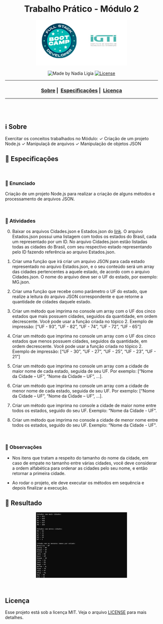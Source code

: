 <h1 align="center">Trabalho Prático - Módulo 2</h1>
<p align="center">
  <img src="../../assets/logo.jpeg" width="300" heigth="300">
</p>


<p align="center">
  <img alt="Made by Nadia Ligia" src="https://img.shields.io/badge/made%20by-Nadia%20Ligia-informational">
  
  <a href="license.md">
  <img alt="License" src="https://img.shields.io/badge/License-MIT-informational">
  </a>
</p>

___

<h3 align="center">
  <a href="#information_source-sobre">Sobre</a>&nbsp;|&nbsp;
  <a href="#book-especificações">Especificações</a>&nbsp;|&nbsp;
  <a href="#rocket-resultado>Resultado</a>&nbsp;|&nbsp;
  <a href="#licença">Licença</a>
</h3>

___

<br>
<br>

## :information_source: Sobre

Exercitar os conceitos trabalhados no Módulo:
✓ Criação de um projeto Node.js
✓ Manipulaçã de arquivos
✓ Manipulação de objetos JSON

## :book: Especificações

<br>

### :pushpin: Enunciado

Criação  de um projeto Node.js para realizar a criação de alguns métodos e processamento de arquivos JSON.

<br>

### :pushpin: Atividades

0. Baixar os arquivos Cidades.json e Estados.json do [link](https://github.com/felipefdl/cidades-estados-brasil-json). O arquivo Estados.json possui uma listagem com todos os estados do Brasil, cada um representado por um ID. No arquivo Cidades.json estão listadas todas as cidades do Brasil, com seu respectivo estado representando pelo ID fazendo referência ao arquivo Estados.json.

1. Criar uma função que irá criar um arquivo JSON para cada estado representado no arquivo Estados.json, e o seu conteúdo será um array das cidades pertencentes a aquele estado, de acordo com o arquivo Cidades.json. O nome do arquivo deve ser o UF do estado, por exemplo: MG.json. 

2. Criar uma função que recebe como parâmetro o UF do estado, que realize a leitura do arquivo JSON correspondente e que retorne a quantidade de cidades daquele estado.

3. Criar um método que imprima no console um array com o UF dos cinco estados que mais possuem cidades, seguidos da quantidade, em ordem decrescente. Você pode usar a função criada no tópico 2. Exemplo de impressão: [“UF - 93”, “UF - 82”, “UF - 74”, “UF - 72”, “UF - 65”]

4. Criar um método que imprima no console um array com o UF dos cinco estados que menos possuem cidades, seguidos da quantidade, em ordem decrescente. Você pode usar a função criada no tópico 2. Exemplo de impressão: [“UF - 30”, “UF - 27”, “UF - 25”, “UF - 23”, “UF - 21”]

5. Criar um método que imprima no console um array com a cidade de maior nome de cada estado, seguida de seu UF. Por exemplo: [“Nome da Cidade – UF”, “Nome da Cidade – UF”, ...].

6. Criar um método que imprima no console um array com a cidade de menor nome de cada estado, seguida de seu UF. Por exemplo: [“Nome da Cidade – UF”, “Nome da Cidade – UF”, ...].

7. Criar um método que imprima no console a cidade de maior nome entre todos os estados, seguido do seu UF. Exemplo: “Nome da Cidade - UF".

8. Criar um método que imprima no console a cidade de menor nome entre todos os estados, seguido do seu UF. Exemplo: “Nome da Cidade - UF".

<br>

### :pushpin: Observações

- Nos itens que tratam a respeito do tamanho do nome da cidade, em caso de empate no tamanho entre várias cidades, você deve considerar a ordem alfabética para ordenar as cidades pelo seu nome, e então retornar a primeira cidade.

- Ao rodar o projeto, ele deve executar os métodos em sequência e depois finalizar a execução.

## :rocket: Resultado

<p align="center">
  <img src="./assets/result.gif" width="300" heigth="300">
</p>

<br>

## Licença 

Esse projeto está sob a licença MIT. Veja o arquivo [LICENSE](../../LICENSE) para mais detalhes.
